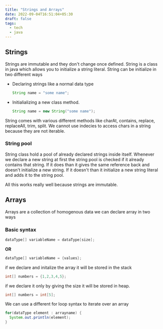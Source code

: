 ```yaml
---
title: "Strings and Arrays"
date: 2022-09-04T16:51:04+05:30
draft: false
tags:
  - tech
  - java
---
```


## Strings

Strings are immutable and they don't change once defined.
String is a class in java which allows you to initialize a string literal.
String can be initialize in two different ways

- Declaring strings like a normal data type

  ```java
  String name = "some name";
  ```

- Initialializing a new class method.

  ```java
  String name = new String("some name");
  ```

String comes with various different methods like charAt, contains, replace, replaceAll, trim, split.
We cannot use indecies to access chars in a string because they are not iterable.

### String pool

String class hold a pool of already declared strings inside itself.
Whenever we declare a new string at first the string pool is checked if it already contains that string.
If it does than it gives the same reference back and doesn't initialize a new string.
If it doesn't than it initialize a new string literal and adds it to the string pool.

All this works really well because strings are immutable.

## Arrays

Arrays are a collection of homogenous data we can declare array in two ways 

### Basic syntax

```java
dataType[] variableName = dataType[size];
```
**OR**


```java
dataType[] variableName = {values};
```


if we declare and initalize the array it will be stored in the stack 

```java
int[] numbers = {1,2,3,4,5};
```

if we declare it only by giving the size it will be stored in heap.
```java
int[] numbers = int[5];
```


We can use a different for loop syntax to iterate over an array


```java
for(dataType element : arrayname) {
  System.out.println(element);
}
```